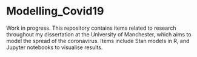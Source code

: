 # Modelling_Covid19
Work in progress. This repository contains items related to research throughout my dissertation at the University of Manchester, which aims to model the spread of the coronavirus. Items include Stan models in R, and Jupyter notebooks to visualise results.
